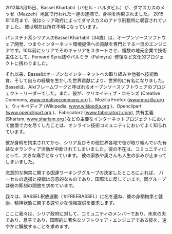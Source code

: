 2012年3月15日、Bassel Khartabil（バセル・ハルタビル）が、ダマスカスのメッゼ（Mazzeh）地区で行われた一連の逮捕で、身柄を拘束されました。
2015年10月まで、彼はシリア政府によってダマスカスのアドラ刑務所に収容されていました。
彼は現在は所在不明になっています。


パレスチナ系シリア人のBassel Khartabil（34歳）は、オープンソースソフトウェア開発、つまりインターネット環境提供への貢献を専門とする一流のエンジニアです。10年前にシリアでそのキャリアをスタートさせ、複数の地元企業で技術主任として、Forward Syria誌やパルミラ（Palmyra）修復など文化的プロジェクトに携わりました。

それ以来、Basselはオープンなインターネットへの取り組みや他者へ技術教育、そして自らの経験を生かした世界貢献により、世界的に有名になりました。Basselは、Aikiフレームワークと呼ばれるオープンソースソフトウェアのプロジェクト・リーダーでした。また、彼が、クリエイティブ・コモンズ (Creative Commons, www.creativecommons.org )、Mozilla Firefox (www.mozilla.org )、ウィキペディア (Wikipedia, www.wikipedia.org )、Openclipart (www.openclipart.org )、Fabricatorz (www.fabricatorz.com), 共有主義 (Sharism, www.sharism.org )などの主要なインターネットプロジェクトにおいて無償で力を尽くしたことは、オンライン技術コミュニティにおいてよく知られています。

彼が身柄を拘束されてから、シリア及びその他世界各地で彼が取り組んでいた有益なボランティア活動が中断されてしまいました。彼の不在は、コミュニティにとって、大きな痛手となっています。
彼の家族や奥さんも人生の歩みが止まってしまいました。

恣意的な拘禁に関する国連ワーキンググループの決定したところによれば、 バーセルの逮捕と投獄は恣意的なものであり、国際法に反しています。同グループ
は彼の即刻の開放を求めています。

我々は、BASSEL釈放運動（＃FREEBASSEL）に名を連ね、彼の身柄拘束と健康、精神状態に関する速やかな情報提供を要求します。

ここに我々は、シリア政府に対して、コミュニティのメンバーであり、未来の夫であり、息子であり、国際的に著名なソフトウェア・エンジニアである彼を、速やかに解放することを求めます。
